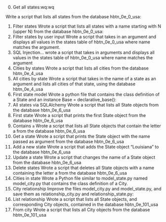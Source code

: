 0. Get all states:wq:wq
 
Write a script that lists all states from the database hbtn_0e_0_usa: 
1. Filter states
Wrote a script that lists all states with a name starting with N (upper N) from the database hbtn_0e_0_usa:
2. Filter states by user input
Wrote a script that takes in an argument and displays all values in the states table of hbtn_0e_0_usa where name matches the argument.
3. SQL Injection...
wrote a script that takes in arguments and displays all values in the states table of hbtn_0e_0_usa where name matches the argument
4. Cities by states
Wrote a script that lists all cities from the database hbtn_0e_4_usa 
5. All cities by state
Wrote a script that takes in the name of a state as an argument and lists all cities of that state, using the database hbtn_0e_4_usa 
6. First state model
Wrote a python file that contains the class definition of a State and an instance Base = declarative_base():
7. All states via SQLAlchemy 
Wrote a script that lists all State objects from the database hbtn_0e_6_usa 
8. First state
Wrote a script that prints the first State object from the database hbtn_0e_6_usa 
9. Contains `a`
Wrote a script that lists all State objects that contain the letter a from the database hbtn_0e_6_usa 
10. Get a state
Wrote a script that prints the State object with the name passed as argument from the database hbtn_0e_6_usa
11. Add a new state
Wrote a script that adds the State object “Louisiana” to the database hbtn_0e_6_usa
12. Update a state
Wrote a script that changes the name of a State object from the database hbtn_0e_6_usa
13. Delete states
Wrote a script that deletes all State objects with a name containing the letter a from the database hbtn_0e_6_usa 
14. Cities in state
Wrote a Python file similar to model_state.py named model_city.py that contains the class definition of a City. 
15. City relationship 
Improve the files model_city.py and model_state.py, and save them as relationship_city.py and relationship_state.py: 
16. List relationship 
Wrote a script that lists all State objects, and corresponding City objects, contained in the database hbtn_0e_101_usa
17. From city 
Wrote a script that lists all City objects from the database hbtn_0e_101_usa
